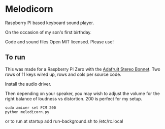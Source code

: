 # Melodicorn

Raspberry PI based keyboard sound player.

On the occasion of my son's first birthday.

Code and sound files Open MIT licensed. Please use!

## To run

This was made for a Raspberry PI Zero with the [Adafruit Stereo Bonnet](https://www.adafruit.com/product/3412). Two rows of 11 keys wired up, rows and cols per source code.

Install the audio driver. 

Then depending on your speaker, you may wish to adjust the volume for the right balance of loudness vs distortion. 200 is perfect for my setup.

    sudo amixer set PCM 200   
    python melodicorn.py

or to run at startup add run-background.sh to /etc/rc.local 
